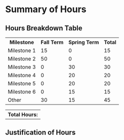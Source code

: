 # Summary of Hours

## Hours Breakdown Table
<table>
  <tr>
    <th>Milestone</th>
    <th>Fall Term</th>
    <th>Spring Term</th>
    <th>Total</th>
  </tr>
  <tr>
    <td>Milestone 1</td>
    <td>15</td>
    <td>0</td>
    <td>15</td>
  </tr>
  <tr>
    <td>Milestone 2</td>
    <td>50</td>
    <td>0</td>
    <td>50</td>
  </tr>
  <tr>
    <td>Milestone 3</td>
    <td>0</td>
    <td>30</td>
    <td>30</td>
  </tr>
  <tr>
    <td>Milestone 4</td>
    <td>0</td>
    <td>20</td>
    <td>20</td>
  </tr>
  <tr>
    <td>Milestone 5</td>
    <td>0</td>
    <td>20</td>
    <td>20</td>
  </tr>
  <tr>
    <td>Milestone 6</td>
    <td>0</td>
    <td>15</td>
    <td>15</td>
  </tr>
  <tr>
    <td>Other</td>
    <td>30</td>
    <td>15</td>
    <td>45</td>
  </tr>
</table>

<table><tr><th>Total Hours: </th></tr></table>

## Justification of Hours
